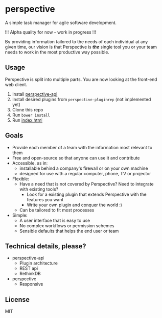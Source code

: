 # perspective
A simple task manager for agile software development. 

!!! Alpha quality for now - work in progress !!!

By providing information tailored to the needs of each individual at any given time, our vision is that Perspective
is ***the*** single tool you or your team needs to work in the most productive way possible.

## Usage
Perspective is split into multiple parts. You are now looking at the front-end web client.

1. Install [perspective-api](https://github.com/perspective/perspective-api)
2. Install desired plugins from `perspective-pluginrep` (not implemented yet)
3. Clone this repo
4. Run `bower install`
5. Run [index.html](index.html)

## Goals
* Provide each member of a team with the information most relevant to them
* Free and open-source so that anyone can use it and contribute
* Accessible, as in:
	* installable behind a company's firewall or on your own machine
	* designed for use with a regular computer, phone, TV or projector
* Flexible:
	* Have a need that is not covered by Perspective? Need to integrate with existing tools?
		* Look for a existing plugin that extends Perspective with the features you want
		* Write your own plugin and conquer the world :)
	* Can be tailored to fit most processes
* Simple:
	* A user interface that is easy to use
	* No complex workflows or permission schemes
	* Sensible defaults that helps the end user or team

## Technical details, please?
* perspective-api
	* Plugin architecture
	* REST api
	* RethinkDB
* perspective
	* Responsive

License
-------

MIT